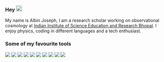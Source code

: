 ### Hey <img src="https://raw.githubusercontent.com/iampavangandhi/iampavangandhi/master/gifs/Hi.gif" width="20px">
My name is Albin Joseph, I am a research scholar working on observational cosmology at [Indian Institute of Science Education and Research Bhopal](https://www.iiserb.ac.in/). I enjoy physics, coding in different languages and a tech enthusiast. 

### Some of my favourite tools

![](https://img.shields.io/badge/OS-Linux-informational?style=flat&logo=debian&logoColor=white&color=A81D33)
![](https://img.shields.io/badge/Code-Git-informational?style=flat&logo=Git&logoColor=white&color=F05032)
![](https://img.shields.io/badge/Code-Python-informational?style=flat&logo=python&logoColor=white&color=000000)
![](https://img.shields.io/badge/Code-Cuda-informational?style=flat&logo=nivdia&logoColor=white&color=3776AB)
![](https://img.shields.io/badge/Code-Fortran-informational?style=flat&logo=fortran&logoColor=white&color=9558B2)
![](https://img.shields.io/badge/Code-C-informational?style=flat&logo=c&logoColor=white&color=00979D)
![](https://img.shields.io/badge/Code-IDL-informational?style=flat&logo=IDL&logoColor=white&color=2496ED)
![](https://img.shields.io/badge/Code-LaTeX-informational?style=flat&logo=LaTeX&logoColor=white&color=008080)
![](https://img.shields.io/badge/Code-Jupyter-informational?style=flat&logo=jupyter&logoColor=white&color=F37626)
![](https://img.shields.io/badge/Editor-Vim-informational?style=flat&logo=vim&logoColor=white&color=019733)









<!--
**albinje/albinje** is a ✨ _special_ ✨ repository because its `README.md` (this file) appears on your GitHub profile.

Here are some ideas to get you started:

- 🔭 I’m currently working on ...
- 🌱 I’m currently learning ...
- 👯 I’m looking to collaborate on ...
- 🤔 I’m looking for help with ...
- 💬 Ask me about ...
- 📫 How to reach me: ...
- 😄 Pronouns: ...
- ⚡ Fun fact: ...
-->
